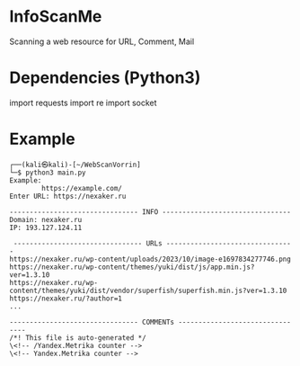 # InfoScanMe
Scanning a web resource for URL, Comment, Mail

# Dependencies (Python3)
  import requests
  import re
  import socket

# Example
```
┌──(kali㉿kali)-[~/WebScanVorrin]
└─$ python3 main.py
Example: 
        https://example.com/
Enter URL: https://nexaker.ru
 
-------------------------------- INFO --------------------------------
Domain: nexaker.ru
IP: 193.127.124.11

 -------------------------------- URLs --------------------------------
https://nexaker.ru/wp-content/uploads/2023/10/image-e1697834277746.png
https://nexaker.ru/wp-content/themes/yuki/dist/js/app.min.js?ver=1.3.10
https://nexaker.ru/wp-content/themes/yuki/dist/vendor/superfish/superfish.min.js?ver=1.3.10
https://nexaker.ru/?author=1
...

-------------------------------- COMMENTs --------------------------------
/*! This file is auto-generated */
\<!-- /Yandex.Metrika counter -->
\<!-- Yandex.Metrika counter -->
```
                                                                                     
